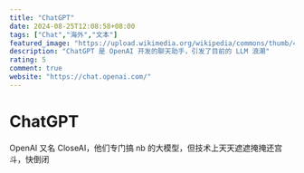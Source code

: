 ```yaml
---
title: "ChatGPT"
date: 2024-08-25T12:08:58+08:00
tags: ["Chat","海外","文本"]
featured_image: "https://upload.wikimedia.org/wikipedia/commons/thumb/4/4d/OpenAI_Logo.svg/1024px-OpenAI_Logo.svg.png"
description: "ChatGPT 是 OpenAI 开发的聊天助手，引发了目前的 LLM 浪潮"
rating: 5
comment: true
website: "https://chat.openai.com/"
---
```


# ChatGPT

OpenAI 又名 CloseAI，他们专门搞 nb 的大模型，但技术上天天遮遮掩掩还宫斗，快倒闭
